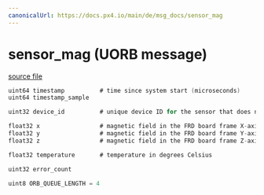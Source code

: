 ```yaml
---
canonicalUrl: https://docs.px4.io/main/de/msg_docs/sensor_mag
---
```


# sensor_mag (UORB message)



[source file](https://github.com/PX4/PX4-Autopilot/blob/release/1.13/msg/sensor_mag.msg)

```c
uint64 timestamp          # time since system start (microseconds)
uint64 timestamp_sample

uint32 device_id          # unique device ID for the sensor that does not change between power cycles

float32 x                 # magnetic field in the FRD board frame X-axis in Gauss
float32 y                 # magnetic field in the FRD board frame Y-axis in Gauss
float32 z                 # magnetic field in the FRD board frame Z-axis in Gauss

float32 temperature       # temperature in degrees Celsius

uint32 error_count

uint8 ORB_QUEUE_LENGTH = 4

```
